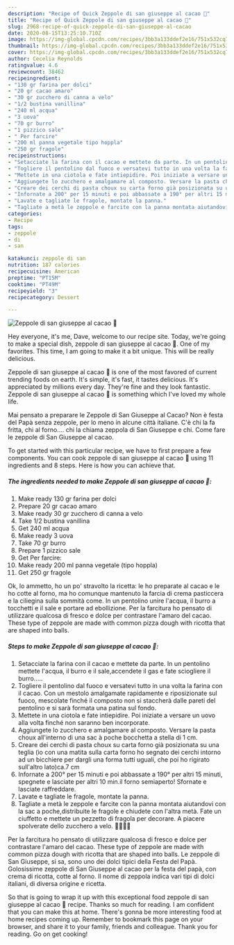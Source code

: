 ```yaml
---
description: "Recipe of Quick Zeppole di san giuseppe al cacao 💞"
title: "Recipe of Quick Zeppole di san giuseppe al cacao 💞"
slug: 2968-recipe-of-quick-zeppole-di-san-giuseppe-al-cacao
date: 2020-08-15T13:25:10.710Z
image: https://img-global.cpcdn.com/recipes/3bb3a133ddef2e16/751x532cq70/zeppole-di-san-giuseppe-al-cacao-💞-recipe-main-photo.jpg
thumbnail: https://img-global.cpcdn.com/recipes/3bb3a133ddef2e16/751x532cq70/zeppole-di-san-giuseppe-al-cacao-💞-recipe-main-photo.jpg
cover: https://img-global.cpcdn.com/recipes/3bb3a133ddef2e16/751x532cq70/zeppole-di-san-giuseppe-al-cacao-💞-recipe-main-photo.jpg
author: Cecelia Reynolds
ratingvalue: 4.6
reviewcount: 38462
recipeingredient:
- "130 gr farina per dolci"
- "20 gr cacao amaro"
- "30 gr zucchero di canna a velo"
- "1/2 bustina vanillina"
- "240 ml acqua"
- "3 uova"
- "70 gr burro"
- "1 pizzico sale"
- " Per farcire"
- "200 ml panna vegetale tipo hoppla"
- "250 gr fragole"
recipeinstructions:
- "Setacciate la farina con il cacao e mettete da parte. In un pentolino mettete l&#39;acqua, il burro e il sale,accendete il gas e fate sciogliere il burro....."
- "Togliere il pentolino dal fuoco e versatevi tutto in una volta la farina con il cacao. Con un mestolo amalgamate rapidamente e riposizionate sul fuoco, mescolate finché il composto non si staccherà dalle pareti del pentolino e si sarà formata una patina sul fondo."
- "Mettete in una ciotola e fate intiepidire. Poi iniziate a versare un uovo alla volta finché non saranno ben incorporate."
- "Aggiungete lo zucchero e amalgamare al composto. Versare la pasta choux all&#39;interno di una sac à poche bocchetta a stella di 1 cm."
- "Creare dei cerchi di pasta choux su carta forno già posizionata su una teglia (io con una matita sulla carta forno ho segnato dei cerchi intorno ad un bicchiere per dargli una forma tutti uguali, che poi ho rigirato sull&#39;altro lato)ca.7 cm"
- "Infornate a 200° per 15 minuti e poi abbassate a 190° per altri 15 minuti, spegnete e lasciate per altri 10 min.il forno semiaperto! Sfornate e lasciate raffreddare."
- "Lavate e tagliate le fragole, montate la panna."
- "Tagliate a metà le zeppole e farcite con la panna montata aiutandovi con la sac a poche,distribuite le fragole e chiudete con l&#39;altra metà. Fate un ciuffetto e mettete un pezzetto di fragola per decorare. A piacere spolverate dello zucchero a velo. 🍓🍓🍓😋"
categories:
- Recipe
tags:
- zeppole
- di
- san

katakunci: zeppole di san 
nutrition: 187 calories
recipecuisine: American
preptime: "PT15M"
cooktime: "PT49M"
recipeyield: "3"
recipecategory: Dessert

---
```



![Zeppole di san giuseppe al cacao 💞](https://img-global.cpcdn.com/recipes/3bb3a133ddef2e16/751x532cq70/zeppole-di-san-giuseppe-al-cacao-💞-recipe-main-photo.jpg)

Hey everyone, it's me, Dave, welcome to our recipe site. Today, we're going to make a special dish, zeppole di san giuseppe al cacao 💞. One of my favorites. This time, I am going to make it a bit unique. This will be really delicious.

Zeppole di san giuseppe al cacao 💞 is one of the most favored of current trending foods on earth. It's simple, it's fast, it tastes delicious. It's appreciated by millions every day. They're fine and they look fantastic. Zeppole di san giuseppe al cacao 💞 is something which I've loved my whole life.

Mai pensato a preparare le Zeppole di San Giuseppe al Cacao? Non è festa del Papà senza zeppole, per lo meno in alcune città italiane. C&#39;è chi la fa fritta, chi al forno…. chi la chiama zeppola di San Giuseppe e chi. Come fare le zeppole di San Giuseppe al cacao.


To get started with this particular recipe, we have to first prepare a few components. You can cook zeppole di san giuseppe al cacao 💞 using 11 ingredients and 8 steps. Here is how you can achieve that.

<!--inarticleads1-->

##### The ingredients needed to make Zeppole di san giuseppe al cacao 💞:

1. Make ready 130 gr farina per dolci
1. Prepare 20 gr cacao amaro
1. Make ready 30 gr zucchero di canna a velo
1. Take 1/2 bustina vanillina
1. Get 240 ml acqua
1. Make ready 3 uova
1. Take 70 gr burro
1. Prepare 1 pizzico sale
1. Get  Per farcire:
1. Make ready 200 ml panna vegetale (tipo hoppla)
1. Get 250 gr fragole


Ok, lo ammetto, ho un po&#39; stravolto la ricetta: le ho preparate al cacao e le ho cotte al forno, ma ho comunque mantenuto la farcia di crema pasticcera e la ciliegina sulla sommità come. In un pentolino unire l&#39;acqua, il burro a tocchetti e il sale e portare ad ebollizione. Per la farcitura ho pensato di utilizzare qualcosa di fresco e dolce per contrastare l&#39;amaro del cacao. These type of zeppole are made with common pizza dough with ricotta that are shaped into balls. 

<!--inarticleads2-->

##### Steps to make Zeppole di san giuseppe al cacao 💞:

1. Setacciate la farina con il cacao e mettete da parte. In un pentolino mettete l&#39;acqua, il burro e il sale,accendete il gas e fate sciogliere il burro.....
1. Togliere il pentolino dal fuoco e versatevi tutto in una volta la farina con il cacao. Con un mestolo amalgamate rapidamente e riposizionate sul fuoco, mescolate finché il composto non si staccherà dalle pareti del pentolino e si sarà formata una patina sul fondo.
1. Mettete in una ciotola e fate intiepidire. Poi iniziate a versare un uovo alla volta finché non saranno ben incorporate.
1. Aggiungete lo zucchero e amalgamare al composto. Versare la pasta choux all&#39;interno di una sac à poche bocchetta a stella di 1 cm.
1. Creare dei cerchi di pasta choux su carta forno già posizionata su una teglia (io con una matita sulla carta forno ho segnato dei cerchi intorno ad un bicchiere per dargli una forma tutti uguali, che poi ho rigirato sull&#39;altro lato)ca.7 cm
1. Infornate a 200° per 15 minuti e poi abbassate a 190° per altri 15 minuti, spegnete e lasciate per altri 10 min.il forno semiaperto! Sfornate e lasciate raffreddare.
1. Lavate e tagliate le fragole, montate la panna.
1. Tagliate a metà le zeppole e farcite con la panna montata aiutandovi con la sac a poche,distribuite le fragole e chiudete con l&#39;altra metà. Fate un ciuffetto e mettete un pezzetto di fragola per decorare. A piacere spolverate dello zucchero a velo. 🍓🍓🍓😋


Per la farcitura ho pensato di utilizzare qualcosa di fresco e dolce per contrastare l&#39;amaro del cacao. These type of zeppole are made with common pizza dough with ricotta that are shaped into balls. Le zeppole di San Giuseppe, si sa, sono uno dei dolci tipici della Festa del Papà. Golosissime zeppole di San Giuseppe al cacao per la festa del papà, con crema di ricotta, cotte al forno. Il nome di zeppola indica vari tipi di dolci italiani, di diversa origine e ricetta. 

So that is going to wrap it up with this exceptional food zeppole di san giuseppe al cacao 💞 recipe. Thanks so much for reading. I am confident that you can make this at home. There's gonna be more interesting food at home recipes coming up. Remember to bookmark this page on your browser, and share it to your family, friends and colleague. Thank you for reading. Go on get cooking!
